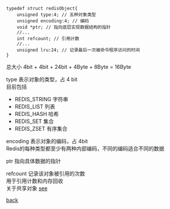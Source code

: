 ```
typedef struct redisObject{
    unsigned type:4; // 五种对象类型  
    unsigned encoding:4; // 编码
    void *ptr; // 指向底层实现数据结构的指针  
    //...
    int refcount; // 引用计数
    //...
    unsigned lru:24; // 记录最后一次被命令程序访问的时间
}
```

总大小 4bit + 4bit + 24bit + 4Byte + 8Byte = 16Byte  

type 表示对象的类型，占 4 bit  
目前包括 
- REDIS_STRING 字符串  
- REDIS_LIST 列表
- REDIS_HASH 哈希  
- REDIS_SET 集合
- REDIS_ZSET 有序集合  

encoding 表示对象的编码，占 4bit  
Redis的每种类型都至少有两种内部编码，不同的编码适合不同的数据  

ptr 指向具体数据的指针  

refcount 记录该对象被引用的次数  
用于引用计数和内存回收  
关于共享对象 [see](7.md)  

[back](../11.md)  
